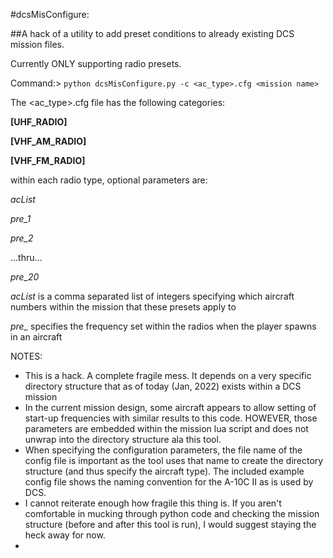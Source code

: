 #dcsMisConfigure:

##A hack of a utility to add preset conditions to already existing DCS mission files.

Currently ONLY supporting radio presets.

Command:> `python dcsMisConfigure.py -c <ac_type>.cfg <mission name>`


The <ac_type>.cfg file has the following categories:<m>

**[UHF_RADIO]**

**[VHF_AM_RADIO]**

**[VHF_FM_RADIO]**

within each radio type, optional parameters are:

*acList*

*pre_1*

*pre_2*

...thru... 

*pre_20*

*acList* is a comma separated list of integers specifying which aircraft numbers within the mission that these presets apply to

*pre_<n>* specifies the frequency set within the radios when the player spawns in an aircraft




NOTES:
* This is a hack. A complete fragile mess. It depends on a very specific directory structure that as of today (Jan, 2022) exists within a DCS mission
* In the current mission design, some aircraft appears to allow setting of start-up frequencies with similar results to this code. HOWEVER, those parameters are embedded within the mission lua script and does not unwrap into the directory structure ala this tool.
* When specifying the configuration parameters, the file name of the config file is important as the tool uses that name to create the directory structure (and thus specify the aircraft type). The included example config file shows the naming convention for the A-10C II as is used by DCS.
* I cannot reiterate enough how fragile this thing is. If you aren't comfortable in mucking through python code and checking the mission structure (before and after this tool is run), I would suggest staying the heck away for now.
* 